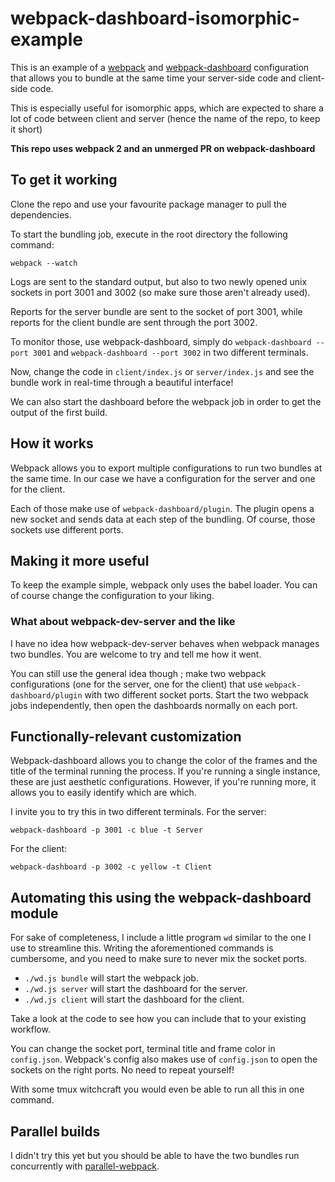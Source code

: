# webpack-dashboard-isomorphic-example

This is an example of a [webpack](http://webpack.js.org)
and [webpack-dashboard](http://github.com/FormidableLabs/webpack-dashboard)
configuration
that allows you to bundle at the same time your server-side code and
client-side code.

This is especially useful for isomorphic apps, which are
expected to share a lot of code between client and server (hence the
name of the repo, to keep it short)

**This repo uses webpack 2 and an unmerged PR on webpack-dashboard**

## To get it working

Clone the repo and use your favourite package manager to pull the dependencies.

To start the bundling job, execute in the root directory the following
command:

```
webpack --watch
```

Logs are sent to the standard output, but also to two newly opened unix
sockets in port 3001 and 3002 (so make sure those aren't already used).

Reports for the server bundle are sent to the socket of port 3001, while
reports for the client bundle are sent through the port 3002.

To monitor those, use webpack-dashboard, simply do
`webpack-dashboard --port 3001` and `webpack-dashboard --port 3002` in two
different terminals.

Now, change the code in `client/index.js` or `server/index.js` and see
the bundle work in real-time through a beautiful interface!

We can also start the dashboard before the webpack job in order to
get the output of the first build.

## How it works

Webpack allows you to export multiple configurations to run two bundles at the
same time. In our case we have a configuration for the server and one for
the client.

Each of those make use of `webpack-dashboard/plugin`. The plugin opens
a new socket and sends data at each step of the bundling. Of course, those
sockets use different ports.

## Making it more useful

To keep the example simple, webpack only uses the babel loader. You can
of course change the configuration to your liking.

### What about webpack-dev-server and the like

I have no idea how webpack-dev-server behaves when webpack manages two
bundles. You are welcome to try and tell me how it went.

You can still use the general idea though ; make two webpack
configurations (one for the server, one for the client) that use
`webpack-dashboard/plugin` with two different socket ports.
Start the two webpack jobs independently, then open the dashboards normally
on each port.

## Functionally-relevant customization

Webpack-dashboard allows you to change the color of the frames and the title
of the terminal running the process. If you're running a single instance,
these are just aesthetic configurations. However, if you're running more,
it allows you to easily identify which are which.

I invite you to try this in two different terminals. For the server:

```
webpack-dashboard -p 3001 -c blue -t Server
```

For the client:

```
webpack-dashboard -p 3002 -c yellow -t Client
```

## Automating this using the webpack-dashboard module

For sake of completeness, I include a little program `wd` similar to the one I
use to streamline this. Writing the aforementioned commands is cumbersome, and
you need to make sure to never mix the socket ports.

- `./wd.js bundle` will start the webpack job.
- `./wd.js server` will start the dashboard for the server.
- `./wd.js client` will start the dashboard for the client.

Take a look at the code to see how you can include that to your existing
workflow.

You can change the socket port, terminal title and frame color in
`config.json`. Webpack's config also makes use of `config.json` to open the
sockets on the right ports. No need to repeat yourself!

With some tmux witchcraft you would even be able to run all
this in one command.

## Parallel builds

I didn't try this yet but you should be able to have the two bundles run
concurrently with
[parallel-webpack](https://github.com/trivago/parallel-webpack/).

